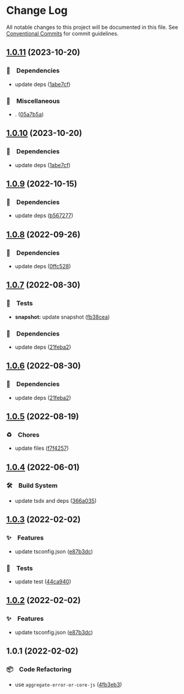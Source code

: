 # Change Log

All notable changes to this project will be documented in this file.
See [Conventional Commits](https://conventionalcommits.org) for commit guidelines.

## [1.0.11](https://github.com/bluelovers/ws-error/compare/aggregate-error-or-core-js@1.0.9...aggregate-error-or-core-js@1.0.11) (2023-10-20)



### 📌　Dependencies

* update deps ([1abe7cf](https://github.com/bluelovers/ws-error/commit/1abe7cfaf3a6d073805f1cf7b7247638640e23a0))


### 🔖　Miscellaneous

* . ([05a7b5a](https://github.com/bluelovers/ws-error/commit/05a7b5af1e5de8f6b1a1e7e4a126f5d8e89b4741))



## [1.0.10](https://github.com/bluelovers/ws-error/compare/aggregate-error-or-core-js@1.0.9...aggregate-error-or-core-js@1.0.10) (2023-10-20)



### 📌　Dependencies

* update deps ([1abe7cf](https://github.com/bluelovers/ws-error/commit/1abe7cfaf3a6d073805f1cf7b7247638640e23a0))



## [1.0.9](https://github.com/bluelovers/ws-error/compare/aggregate-error-or-core-js@1.0.8...aggregate-error-or-core-js@1.0.9) (2022-10-15)



### 📌　Dependencies

* update deps ([b567277](https://github.com/bluelovers/ws-error/commit/b567277663a0dff9a1019c24e6aa04aa8b910dbb))



## [1.0.8](https://github.com/bluelovers/ws-error/compare/aggregate-error-or-core-js@1.0.7...aggregate-error-or-core-js@1.0.8) (2022-09-26)



### 📌　Dependencies

* update deps ([0ffc528](https://github.com/bluelovers/ws-error/commit/0ffc528dcbe75bc199e712db4a2153cd60dc8c3b))



## [1.0.7](https://github.com/bluelovers/ws-error/compare/aggregate-error-or-core-js@1.0.5...aggregate-error-or-core-js@1.0.7) (2022-08-30)



### 🚨　Tests

* **snapshot:** update snapshot ([fb38cea](https://github.com/bluelovers/ws-error/commit/fb38cea1abe983d3cca149a6f45ccceff6bc1a67))


### 📌　Dependencies

* update deps ([21feba2](https://github.com/bluelovers/ws-error/commit/21feba2940aae29023fac2ab5836cac1e2a21940))



## [1.0.6](https://github.com/bluelovers/ws-error/compare/aggregate-error-or-core-js@1.0.5...aggregate-error-or-core-js@1.0.6) (2022-08-30)



### 📌　Dependencies

* update deps ([21feba2](https://github.com/bluelovers/ws-error/commit/21feba2940aae29023fac2ab5836cac1e2a21940))



## [1.0.5](https://github.com/bluelovers/ws-error/compare/aggregate-error-or-core-js@1.0.4...aggregate-error-or-core-js@1.0.5) (2022-08-19)


### ♻️　Chores

* update files ([f7f4257](https://github.com/bluelovers/ws-error/commit/f7f425709c7c03e5d62142b74a045647e0c3babd))





## [1.0.4](https://github.com/bluelovers/ws-error/compare/aggregate-error-or-core-js@1.0.3...aggregate-error-or-core-js@1.0.4) (2022-06-01)


### 🛠　Build System

* update tsdx and deps ([366a035](https://github.com/bluelovers/ws-error/commit/366a03526bb03025b0b253b8bc96b6694fd8b6d6))





## [1.0.3](https://github.com/bluelovers/ws-error/compare/aggregate-error-or-core-js@1.0.1...aggregate-error-or-core-js@1.0.3) (2022-02-02)


### ✨　Features

* update tsconfig.json ([e87b3dc](https://github.com/bluelovers/ws-error/commit/e87b3dca318070a92d027512121e9d9f8613de01))


### 🚨　Tests

* update test ([44ca940](https://github.com/bluelovers/ws-error/commit/44ca9405d8e6e2af1ef93d07960f60844a953bef))





## [1.0.2](https://github.com/bluelovers/ws-error/compare/aggregate-error-or-core-js@1.0.1...aggregate-error-or-core-js@1.0.2) (2022-02-02)


### ✨　Features

* update tsconfig.json ([e87b3dc](https://github.com/bluelovers/ws-error/commit/e87b3dca318070a92d027512121e9d9f8613de01))





## 1.0.1 (2022-02-02)


### 📦　Code Refactoring

* use `aggregate-error-or-core-js` ([4fb3eb3](https://github.com/bluelovers/ws-error/commit/4fb3eb36bc71759dedfc71fa6fc67e09bc6b11cc))
